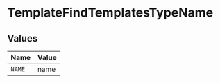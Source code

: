 # TemplateFindTemplatesTypeName


## Values

| Name   | Value  |
| ------ | ------ |
| `NAME` | name   |